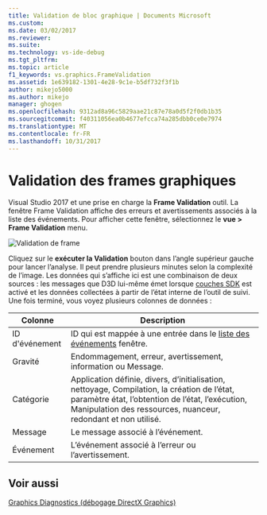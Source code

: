 ```yaml
---
title: Validation de bloc graphique | Documents Microsoft
ms.custom: 
ms.date: 03/02/2017
ms.reviewer: 
ms.suite: 
ms.technology: vs-ide-debug
ms.tgt_pltfrm: 
ms.topic: article
f1_keywords: vs.graphics.FrameValidation
ms.assetid: 1e639182-1301-4e28-9c1e-b5df732f3f1b
author: mikejo5000
ms.author: mikejo
manager: ghogen
ms.openlocfilehash: 9312ad8a96c5829aae21c87e78a0d5f2f0db1b35
ms.sourcegitcommit: f40311056ea0b4677efcca74a285dbb0ce0e7974
ms.translationtype: MT
ms.contentlocale: fr-FR
ms.lasthandoff: 10/31/2017
---
```

# <a name="graphics-frame-validation"></a>Validation des frames graphiques
<!-- VERSIONLESS -->
Visual Studio 2017 et une prise en charge la **Frame Validation** outil.  La fenêtre Frame Validation affiche des erreurs et avertissements associés à la liste des événements.  Pour afficher cette fenêtre, sélectionnez le **vue > Frame Validation** menu.

![Validation de frame](media/gfx_diag_frame_validation.png)

Cliquez sur le **exécuter la Validation** bouton dans l’angle supérieur gauche pour lancer l’analyse.  Il peut prendre plusieurs minutes selon la complexité de l’image.  Les données qui s’affiche ici est une combinaison de deux sources : les messages que D3D lui-même émet lorsque [couches SDK](https://msdn.microsoft.com/library/windows/desktop/ff476881(v=vs.85).aspx) est activé et les données collectées à partir de l’état interne de l’outil de suivi. Une fois terminé, vous voyez plusieurs colonnes de données :

**Colonne**|**Description**
---|---
ID d'événement | ID qui est mappée à une entrée dans le [liste des événements](graphics-event-list.md) fenêtre.
Gravité | Endommagement, erreur, avertissement, information ou Message.
Catégorie | Application définie, divers, d’initialisation, nettoyage, Compilation, la création de l’état, paramètre état, l’obtention de l’état, l’exécution, Manipulation des ressources, nuanceur, redondant et non utilisé.
Message | Le message associé à l’événement.
Événement | L’événement associé à l’erreur ou l’avertissement.

## <a name="see-also"></a>Voir aussi  
[Graphics Diagnostics (débogage DirectX Graphics)](visual-studio-graphics-diagnostics.md)   
<!-- /VERSIONLESS -->
